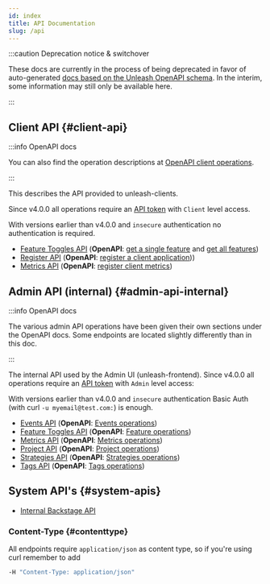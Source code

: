 ```yaml
---
id: index
title: API Documentation
slug: /api
---
```


:::caution Deprecation notice & switchover

These docs are currently in the process of being deprecated in favor of auto-generated [docs based on the Unleash OpenAPI schema](/reference/api/unleash). In the interim, some information may still only be available here.

:::

## Client API {#client-api}

:::info OpenAPI docs

You can also find the operation descriptions at [OpenAPI client operations](/reference/api/unleash/client).

:::

This describes the API provided to unleash-clients.

Since v4.0.0 all operations require an [API token](/user_guide/api-token) with `Client` level access.

With versions earlier than v4.0.0 and `insecure` authentication no authentication is required.

- [Feature Toggles API](/api/client/features) (**OpenAPI**: [get a single feature](/reference/api/unleash/get-client-feature) and [get all features](/reference/api/unleash/get-all-client-features))
- [Register API](/api/client/register) (**OpenAPI**: [register a client application](/reference/api/unleash/register-client-application)))
- [Metrics API](/api/client/metrics) (**OpenAPI**: [register client metrics](/reference/api/unleash/register-client-metrics))

## Admin API (internal) {#admin-api-internal}

:::info OpenAPI docs

The various admin API operations have been given their own sections under the OpenAPI docs. Some endpoints are located slightly differently than in this doc.

:::

The internal API used by the Admin UI (unleash-frontend). Since v4.0.0 all operations require an [API token](/user_guide/api-token) with `Admin` level access:

With versions earlier than v4.0.0 and `insecure` authentication Basic Auth (with curl `-u myemail@test.com:`) is enough.

- [Events API](/api/admin/events) (**OpenAPI**: [Events operations](/reference/api/unleash/Events))
- [Feature Toggles API](/api/admin/features) (**OpenAPI**: [Feature operations](/reference/api/unleash/Features))
- [Metrics API](/api/admin/metrics) (**OpenAPI**: [Metrics operations](/reference/api/unleash/Metrics))
- [Project API](/api/admin/project.md) (**OpenAPI**: [Project operations](/reference/api/unleash/Projects))
- [Strategies API](/api/admin/strategies) (**OpenAPI**: [Strategies operations](/reference/api/unleash/Strategies))
- [Tags API](/api/admin/tags) (**OpenAPI**: [Tags operations](/reference/api/unleash/Tags))

## System API's {#system-apis}

- [Internal Backstage API](/api/internal/internal)

### Content-Type {#contenttype}

All endpoints require `application/json` as content type, so if you're using curl remember to add

```bash
-H "Content-Type: application/json"
```
